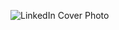 
![LinkedIn Cover Photo](https://github.com/zemili-group/.github/assets/65465380/520d35aa-c853-4ce7-a58e-0ed2e017b6b0)
